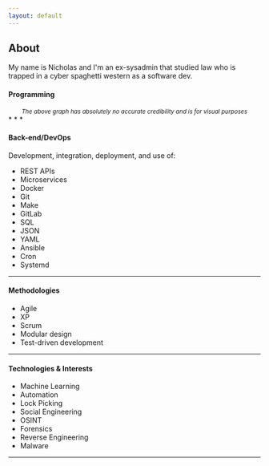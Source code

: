 ```yaml
---
layout: default
---
```


## About

My name is Nicholas and I'm an ex-sysadmin that studied law who is trapped in a cyber spaghetti western as a software dev.



#### Programming

<div class="igFrameBar">
  <div class="igData igData1"></div>
  <div class="igData igData2"></div>
  <div class="igData igData3"></div>
  <div class="igData igData4"></div>
  <div class="igData igData5"></div>
  <div class="igData igData6"></div>
  <div class="igData igData7"></div>
  <div class="igData igData8"></div>
  <div class="igData igData9"></div>

</div>
<div style="text-align: center;"><small><i>The above graph has absolutely no accurate credibility and is for visual purposes</i></small></div>
* * * 

#### Back-end/DevOps
Development, integration, deployment,
and use of:

* REST APIs 
* Microservices 
* Docker
* Git 
* Make 
* GitLab 
* SQL 
* JSON 
* YAML
* Ansible 
* Cron 
* Systemd

* * * 
#### Methodologies
* Agile 
* XP
* Scrum 
* Modular design
* Test-driven development

* * * 
#### Technologies & Interests
* Machine Learning
* Automation
* Lock Picking
* Social Engineering
* OSINT
* Forensics
* Reverse Engineering
* Malware

* * * 